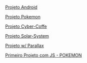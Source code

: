 
<a target="_blank" href="https://kysas1.github.io/Projeto-Android/#">Projeto Android</a>

<a target="_blank" href="https://kysas1.github.io/HTML-CSS/Pokemon-Page desktop">Projeto Pokemon</a>

<a target="_blank" href="https://kysas1.github.io/Landing-page-Cyber-Coffe/index.html">Projeto Cyber-Coffe</a>

<a target="_blank" href="https://kysas1.github.io/HTML-CSS/projeto-solarsystem/">Projeto Solar-System</a>

<a target="_blank" href="https://kysas1.github.io/Parallax---jp/">Projeto w/ Parallax </a>

<a target="_blank" href="https://kysas1.github.io/Codigos/Projeto%20JS%20Pokemon/index.html">Primeiro Projeto com JS - POKEMON </a>



